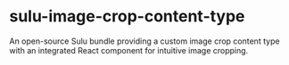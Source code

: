 # sulu-image-crop-content-type
An open-source Sulu bundle providing a custom image crop content type with an integrated React component for intuitive image cropping.
